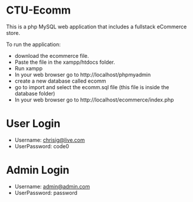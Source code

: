 # CTU-Ecomm
This is a php MySQL web application that includes a fullstack eCommerce store.

To run the application:
- download the ecommerce file.
- Paste the file in the xampp/htdocs folder.
- Run xampp
- In your web browser go to http://localhost/phpmyadmin
- create a new database called ecomm
- go to import and select the ecomm.sql file (this file is inside the database folder)
- In your web browser go to http://localhost/ecommerce/index.php

# User Login
- Username: chrisig@live.com
- UserPassword: code0

# Admin Login
- Username: admin@admin.com
- UserPassword: password
